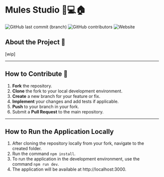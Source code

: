 # Mules Studio 👨💻🏠

![GitHub last commit (branch)](https://img.shields.io/github/last-commit/brunooomelo/mules-studio/main)
![GitHub contributors](https://img.shields.io/github/contributors/brunooomelo/mules-studio)
![Website](https://img.shields.io/website?up_message=online&up_color=green&down_message=offline&down_color=red&url=https%3A%2F%2Fmulesstudio.vercel.app%2F)


## About the Project 🎯

[wip]

---

## How to Contribute 🚀

1. **Fork** the repository.
2. **Clone** the fork to your local development environment.
3. **Create** a new branch for your feature or fix.
4. **Implement** your changes and add tests if applicable.
5. **Push** to your branch in your fork.
6. Submit a **Pull Request** to the main repository.

---

## How to Run the Application Locally
1. After cloning the repository locally from your fork, navigate to the created folder.
2. Run the command `npm install`.
3. To run the application in the development environment, use the command `npm run dev`.
4. The application will be available at http://localhost:3000.
